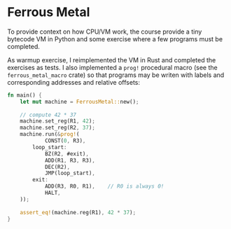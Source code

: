 # Ferrous Metal

To provide context on how CPU/VM work, the course provide a tiny bytecode VM in Python and some exercise where a few programs must be completed.

As warmup exercise, I reimplemented the VM in Rust and completed the exercises as tests. I also implemented a `prog!` procedural macro (see the `ferrous_metal_macro` crate) so that programs may be writen with labels and corresponding addresses and relative offsets:

```rust
fn main() {
    let mut machine = FerrousMetal::new();
    
    // compute 42 * 37
    machine.set_reg(R1, 42);
    machine.set_reg(R2, 37);
    machine.run(&prog!(
            CONST(0, R3),
        loop_start:
            BZ(R2, #exit),
            ADD(R1, R3, R3),
            DEC(R2),
            JMP(loop_start),
        exit:
            ADD(R3, R0, R1),    // R0 is always 0!
            HALT,
    ));
    
    assert_eq!(machine.reg(R1), 42 * 37);
}
```